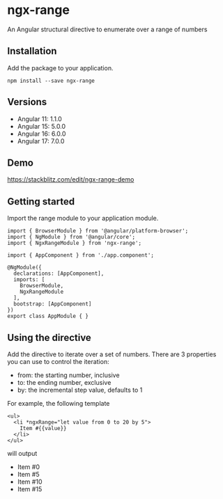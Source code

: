 # ngx-range

An Angular structural directive to enumerate over a range of numbers

## Installation

Add the package to your application.

```
npm install --save ngx-range
```

## Versions

- Angular 11: 1.1.0
- Angular 15: 5.0.0
- Angular 16: 6.0.0
- Angular 17: 7.0.0

## Demo

https://stackblitz.com/edit/ngx-range-demo

## Getting started

Import the range module to your application module.

```
import { BrowserModule } from '@angular/platform-browser';
import { NgModule } from '@angular/core';
import { NgxRangeModule } from 'ngx-range';

import { AppComponent } from './app.component';

@NgModule({
  declarations: [AppComponent],
  imports: [
    BrowserModule,
    NgxRangeModule
  ],
  bootstrap: [AppComponent]
})
export class AppModule { }
```

## Using the directive

Add the directive to iterate over a set of numbers. There are 3 properties you can use to control the iteration:

- from: the starting number, inclusive
- to: the ending number, exclusive
- by: the incremental step value, defaults to 1

For example, the following template

```
<ul>
  <li *ngxRange="let value from 0 to 20 by 5">
    Item #{{value}}
  </li>
</ul>
```

will output

- Item #0
- Item #5
- Item #10
- Item #15
